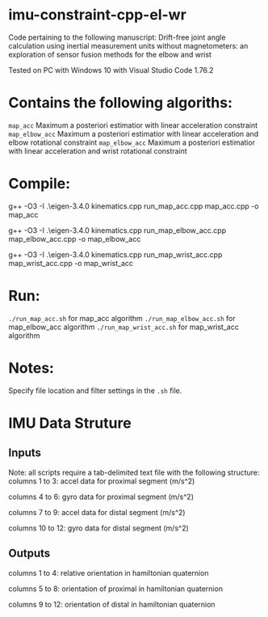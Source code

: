 # imu-constraint-cpp-el-wr
Code pertaining to the following manuscript: Drift-free joint angle calculation using inertial measurement units without magnetometers: an exploration of sensor fusion methods for the elbow and wrist

Tested on PC with Windows 10 with Visual Studio Code 1.76.2

# Contains the following algoriths:
`map_acc` Maximum a posteriori estimatior with linear acceleration constraint 
`map_elbow_acc` Maximum a posteriori estimatior with linear acceleration and elbow rotational constraint
`map_elbow_acc` Maximum a posteriori estimatior with linear acceleration and wrist rotational constraint

# Compile:
g++ -O3 -I .\eigen-3.4.0 kinematics.cpp run_map_acc.cpp map_acc.cpp -o map_acc

g++ -O3 -I .\eigen-3.4.0 kinematics.cpp run_map_elbow_acc.cpp map_elbow_acc.cpp -o map_elbow_acc

g++ -O3 -I .\eigen-3.4.0 kinematics.cpp run_map_wrist_acc.cpp map_wrist_acc.cpp -o map_wrist_acc

# Run: 
`./run_map_acc.sh` for map_acc algorithm
`./run_map_elbow_acc.sh` for map_elbow_acc algorithm
`./run_map_wrist_acc.sh` for map_wrist_acc algorithm

# Notes:
Specify file location and filter settings in the `.sh` file. 

# IMU Data Struture
## Inputs
Note: all scripts require a tab-delimited text file with the following structure:
columns 1 to 3: accel data for proximal segment (m/s^2)

columns 4 to 6: gyro data for proximal segment (m/s^2)

columns 7 to 9: accel data for distal segment (m/s^2)

columns 10 to 12: gyro data for distal segment (m/s^2)

## Outputs
columns 1 to 4: relative orientation in hamiltonian quaternion

columns 5 to 8: orientation of proximal in hamiltonian quaternion

columns 9 to 12: orientation of distal in hamiltonian quaternion